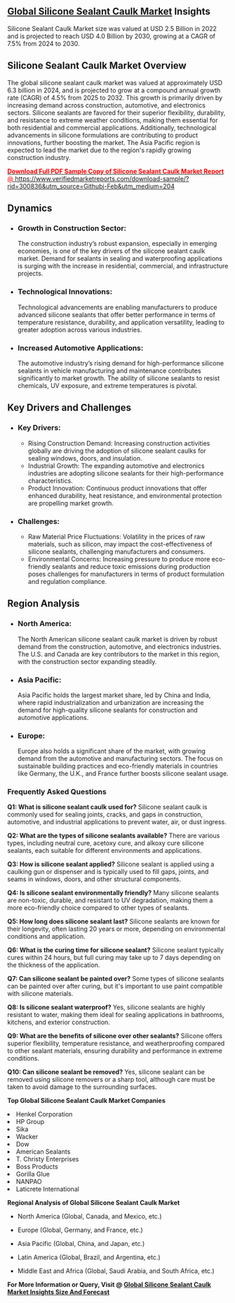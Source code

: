 <h2><a href="https://www.verifiedmarketreports.com/download-sample/?rid=300836&amp;utm_source=Githubj&amp;utm_medium=204" target="_blank">Global Silicone Sealant Caulk Market</a> Insights</h2><p>Silicone Sealant Caulk Market size was valued at USD 2.5 Billion in 2022 and is projected to reach USD 4.0 Billion by 2030, growing at a CAGR of 7.5% from 2024 to 2030.</p><p> <h2>Silicone Sealant Caulk Market Overview</h2> <p>The global silicone sealant caulk market was valued at approximately USD 6.3 billion in 2024, and is projected to grow at a compound annual growth rate (CAGR) of 4.5% from 2025 to 2032. This growth is primarily driven by increasing demand across construction, automotive, and electronics sectors. Silicone sealants are favored for their superior flexibility, durability, and resistance to extreme weather conditions, making them essential for both residential and commercial applications. Additionally, technological advancements in silicone formulations are contributing to product innovations, further boosting the market. The Asia Pacific region is expected to lead the market due to the region's rapidly growing construction industry.</p> <p><a href="#"><p><span class=""><span style="color: #ff0000;"><strong>Download Full PDF Sample Copy of Silicone Sealant Caulk Market Report</strong> @ </span><a href="https://www.verifiedmarketreports.com/download-sample/?rid=300836&amp;utm_source=Githubj-Feb&amp;utm_medium=204" target="_blank">https://www.verifiedmarketreports.com/download-sample/?rid=300836&amp;utm_source=Githubj-Feb&amp;utm_medium=204</a></span></p></a></p> <h2>Dynamics</h2> <ul> <li><h3>Growth in Construction Sector:</h3> The construction industry’s robust expansion, especially in emerging economies, is one of the key drivers of the silicone sealant caulk market. Demand for sealants in sealing and waterproofing applications is surging with the increase in residential, commercial, and infrastructure projects.</li> <li><h3>Technological Innovations:</h3> Technological advancements are enabling manufacturers to produce advanced silicone sealants that offer better performance in terms of temperature resistance, durability, and application versatility, leading to greater adoption across various industries.</li> <li><h3>Increased Automotive Applications:</h3> The automotive industry’s rising demand for high-performance silicone sealants in vehicle manufacturing and maintenance contributes significantly to market growth. The ability of silicone sealants to resist chemicals, UV exposure, and extreme temperatures is pivotal.</li> </ul> <h2>Key Drivers and Challenges</h2> <ul> <li><h3>Key Drivers:</h3> <ul> <li>Rising Construction Demand: Increasing construction activities globally are driving the adoption of silicone sealant caulks for sealing windows, doors, and insulation.</li> <li>Industrial Growth: The expanding automotive and electronics industries are adopting silicone sealants for their high-performance characteristics.</li> <li>Product Innovation: Continuous product innovations that offer enhanced durability, heat resistance, and environmental protection are propelling market growth.</li> </ul> </li> <li><h3>Challenges:</h3> <ul> <li>Raw Material Price Fluctuations: Volatility in the prices of raw materials, such as silicon, may impact the cost-effectiveness of silicone sealants, challenging manufacturers and consumers.</li> <li>Environmental Concerns: Increasing pressure to produce more eco-friendly sealants and reduce toxic emissions during production poses challenges for manufacturers in terms of product formulation and regulation compliance.</li> </ul> </li> </ul> <h2>Region Analysis</h2> <ul> <li><h3>North America:</h3> The North American silicone sealant caulk market is driven by robust demand from the construction, automotive, and electronics industries. The U.S. and Canada are key contributors to the market in this region, with the construction sector expanding steadily.</li> <li><h3>Asia Pacific:</h3> Asia Pacific holds the largest market share, led by China and India, where rapid industrialization and urbanization are increasing the demand for high-quality silicone sealants for construction and automotive applications.</li> <li><h3>Europe:</h3> Europe also holds a significant share of the market, with growing demand from the automotive and manufacturing sectors. The focus on sustainable building practices and eco-friendly materials in countries like Germany, the U.K., and France further boosts silicone sealant usage.</li> </ul> <h3>Frequently Asked Questions</h3> <p><strong>Q1: What is silicone sealant caulk used for?</strong> Silicone sealant caulk is commonly used for sealing joints, cracks, and gaps in construction, automotive, and industrial applications to prevent water, air, or dust ingress.</p> <p><strong>Q2: What are the types of silicone sealants available?</strong> There are various types, including neutral cure, acetoxy cure, and alkoxy cure silicone sealants, each suitable for different environments and applications.</p> <p><strong>Q3: How is silicone sealant applied?</strong> Silicone sealant is applied using a caulking gun or dispenser and is typically used to fill gaps, joints, and seams in windows, doors, and other structural components.</p> <p><strong>Q4: Is silicone sealant environmentally friendly?</strong> Many silicone sealants are non-toxic, durable, and resistant to UV degradation, making them a more eco-friendly choice compared to other types of sealants.</p> <p><strong>Q5: How long does silicone sealant last?</strong> Silicone sealants are known for their longevity, often lasting 20 years or more, depending on environmental conditions and application.</p> <p><strong>Q6: What is the curing time for silicone sealant?</strong> Silicone sealant typically cures within 24 hours, but full curing may take up to 7 days depending on the thickness of the application.</p> <p><strong>Q7: Can silicone sealant be painted over?</strong> Some types of silicone sealants can be painted over after curing, but it's important to use paint compatible with silicone materials.</p> <p><strong>Q8: Is silicone sealant waterproof?</strong> Yes, silicone sealants are highly resistant to water, making them ideal for sealing applications in bathrooms, kitchens, and exterior construction.</p> <p><strong>Q9: What are the benefits of silicone over other sealants?</strong> Silicone offers superior flexibility, temperature resistance, and weatherproofing compared to other sealant materials, ensuring durability and performance in extreme conditions.</p> <p><strong>Q10: Can silicone sealant be removed?</strong> Yes, silicone sealant can be removed using silicone removers or a sharp tool, although care must be taken to avoid damage to the surrounding surfaces.</p> </p><p><strong>Top Global Silicone Sealant Caulk Market Companies</strong></p><div data-test-id=""><p><li>Henkel Corporation</li><li> HP Group</li><li> Sika</li><li> Wacker</li><li> Dow</li><li> American Sealants</li><li> T. Christy Enterprises</li><li> Boss Products</li><li> Gorilla Glue</li><li> NANPAO</li><li> Laticrete International</li></p><div><strong>Regional Analysis of&nbsp;Global Silicone Sealant Caulk Market</strong></div><ul><li dir="ltr"><p dir="ltr">North America&nbsp;(Global, Canada, and Mexico, etc.)</p></li><li dir="ltr"><p dir="ltr">Europe (Global, Germany, and France, etc.)</p></li><li dir="ltr"><p dir="ltr">Asia Pacific&nbsp;(Global, China, and Japan, etc.)</p></li><li dir="ltr"><p dir="ltr">Latin America&nbsp;(Global, Brazil, and Argentina, etc.)</p></li><li dir="ltr">Middle East and Africa&nbsp;(Global, Saudi Arabia, and South Africa, etc.)</li></ul><p><strong>For More Information or Query, Visit @&nbsp;</strong><strong><a href="https://www.verifiedmarketreports.com/product/silicone-sealant-caulk-market/?utm_source=Githubj&amp;utm_medium=204" target="_blank">Global Silicone Sealant Caulk Market Insights Size And Forecast</a></strong></p></div>
